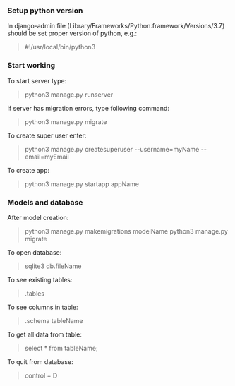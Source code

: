 ### Setup python version
In django-admin file (‎⁨Library⁩/Frameworks⁩/⁨Python.framework⁩/Versions⁩/3.7⁩) should be set proper version of python, e.g.:
> #!/usr/local/bin/python3

### Start working
To start server type:
> python3 manage.py runserver

If server has migration errors, type following command:
> python3 manage.py migrate

To create super user enter:
> python3 manage.py createsuperuser --username=myName --email=myEmail 

To create app:
> python3 manage.py startapp appName

### Models and database
After model creation:
> python3 manage.py makemigrations modelName
> python3 manage.py migrate

To open database:
> sqlite3  db.fileName

To see existing tables:
> .tables

To see columns in table:
> .schema tableName

To get all data from table:
> select * from tableName;

To quit from database:
> control + D


